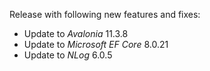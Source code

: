 Release with following new features and fixes:
- Update to _Avalonia_ 11.3.8
- Update to _Microsoft EF Core_ 8.0.21
- Update to _NLog_ 6.0.5
